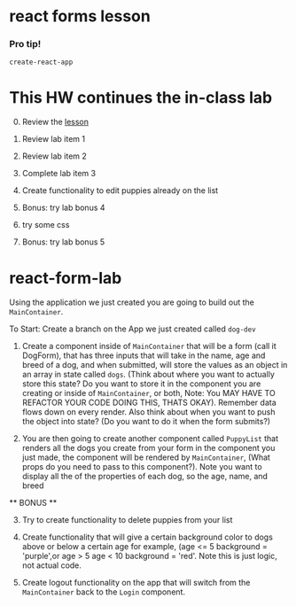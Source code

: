 # react forms lesson

### Pro tip!

`create-react-app` 

# This HW continues the in-class lab

0. Review the [lesson](../lesson-readme.md)

1. Review lab item 1

2. Review lab item 2

3. Complete lab item 3

4. Create functionality to edit puppies already on the list

5. Bonus: try lab bonus 4

6. try some css

7. Bonus: try lab bonus 5


# react-form-lab

Using the application we just created you are going to build out the ```MainContainer```.

To Start: Create a branch on the App we just created called ```dog-dev```


1.  Create a component inside of ```MainContainer``` that will be a form (call it DogForm), that has three inputs that will take in the name, age and breed of a dog, and when submitted, will store the values as an object in an array in state called ```dogs```.  (Think about where you want to actually store this state? Do you want to store it in the component you are creating or inside of ```MainContainer```, or both, Note: You MAY HAVE TO REFACTOR YOUR CODE DOING THIS, THATS OKAY). Remember data flows down on every render.  Also think about when you want to push the object into state? (Do you want to do it when the form submits?)

2.  You are then going to create another component called ```PuppyList``` that renders all the dogs you create from your form in the component you just made, the component will be rendered by ```MainContainer```, (What props do you need to pass to this component?).  Note you want to display all the of the properties of each dog, so the age, name, and breed


** BONUS ** 


3.  Try to create functionality to delete puppies from your list

4.  Create functionality that will give a certain background color to dogs above or below a certain age for example, (age <= 5 background = 'purple',or  age > 5 age < 10 background = 'red'.  Note this is just logic, not actual code.

5.  Create logout functionality on the app that will switch from the ```MainContainer``` back to the ```Login``` component.